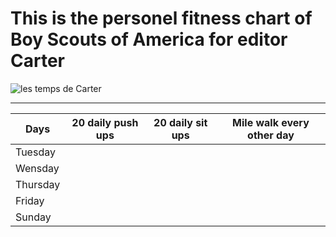 <h1>This is the personel fitness chart of Boy Scouts of America for editor Carter</h1>

<img src="https://github.com/LeCarterTimes/LeCarterTimes.github.io/assets/149635328/7b91fa1d-1296-44d6-b7f4-f6cb2957cb00" alt="les temps de Carter"/>

<hr>

| Days     | 20 daily push ups | 20 daily sit ups | Mile walk every other day |
| -------- | ----------------- | ---------------- | ------------------------- |
| Tuesday  | 
| Wensday  |
| Thursday |
| Friday   |
| Sunday   |
